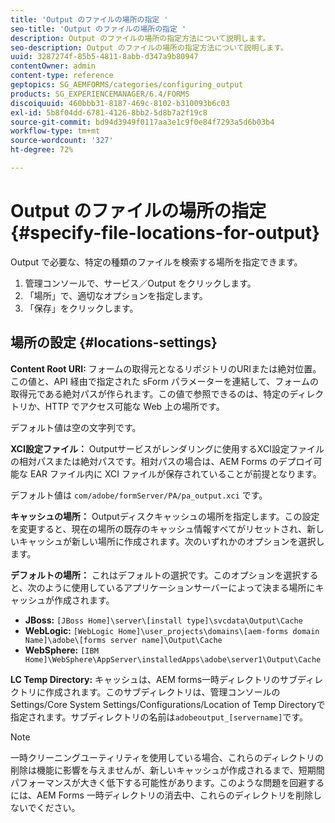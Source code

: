 ```yaml
---
title: 'Output のファイルの場所の指定 '
seo-title: 'Output のファイルの場所の指定 '
description: Output のファイルの場所の指定方法について説明します。
seo-description: Output のファイルの場所の指定方法について説明します。
uuid: 3287274f-85b5-4811-8abb-d347a9b80947
contentOwner: admin
content-type: reference
geptopics: SG_AEMFORMS/categories/configuring_output
products: SG_EXPERIENCEMANAGER/6.4/FORMS
discoiquuid: 460bbb31-8187-469c-8102-b310093b6c03
exl-id: 5b8f04dd-6781-4126-8bb2-5d8b7a2f19c8
source-git-commit: bd94d3949f0117aa3e1c9f0e84f7293a5d6b03b4
workflow-type: tm+mt
source-wordcount: '327'
ht-degree: 72%

---
```


# Output のファイルの場所の指定 {#specify-file-locations-for-output}

Output で必要な、特定の種類のファイルを検索する場所を指定できます。

1. 管理コンソールで、サービス／Output をクリックします。
1. 「場所」で、適切なオプションを指定します。
1. 「保存」をクリックします。

## 場所の設定 {#locations-settings}

**Content Root URI:** フォームの取得元となるリポジトリのURIまたは絶対位置。この値と、API 経由で指定された sForm パラメーターを連結して、フォームの取得元である絶対パスが作られます。この値で参照できるのは、特定のディレクトリか、HTTP でアクセス可能な Web 上の場所です。

デフォルト値は空の文字列です。

**XCI設定ファイル：** Outputサービスがレンダリングに使用するXCI設定ファイルの相対パスまたは絶対パスです。相対パスの場合は、AEM Forms のデプロイ可能な EAR ファイル内に XCI ファイルが保存されていることが前提となります。

デフォルト値は `com/adobe/formServer/PA/pa_output.xci` です。

**キャッシュの場所：** Outputディスクキャッシュの場所を指定します。この設定を変更すると、現在の場所の既存のキャッシュ情報すべてがリセットされ、新しいキャッシュが新しい場所に作成されます。次のいずれかのオプションを選択します。

**デフォルトの場所：** これはデフォルトの選択です。このオプションを選択すると、次のように使用しているアプリケーションサーバーによって決まる場所にキャッシュが作成されます。

* **JBoss:** `[JBoss Home]\server\[install type]\svcdata\Output\Cache`
* **WebLogic:** `[WebLogic Home]\user_projects\domains\[aem-forms domain Name]\adobe\[forms server name]\Output\Cache`
* **WebSphere:** `[IBM Home]\WebSphere\AppServer\installedApps\adobe\server1\Output\Cache`

**LC Temp Directory:** キャッシュは、AEM forms一時ディレクトリのサブディレクトリに作成されます。このサブディレクトリは、管理コンソールのSettings/Core System Settings/Configurations/Location of Temp Directoryで指定されます。サブディレクトリの名前は`adobeoutput_[servername]`です。

>[!NOTE]
>
>一時クリーニングユーティリティを使用している場合、これらのディレクトリの削除は機能に影響を与えませんが、新しいキャッシュが作成されるまで、短期間パフォーマンスが大きく低下する可能性があります。このような問題を回避するには、AEM Forms 一時ディレクトリの消去中、これらのディレクトリを削除しないでください。
